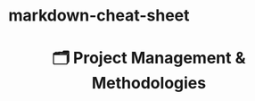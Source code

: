# markdown-cheat-sheet

<h1 style="text-align: center;">🗂️ Project Management & Methodologies</h1>

